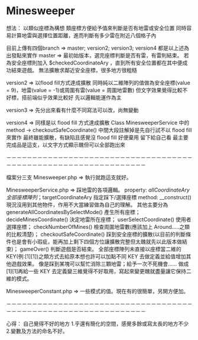 # Minesweeper
想法：
以類似座標為構想
類座標方便給予值來判斷是否有地雷或安全位置
同時容易計算地雷與選擇位置距離，進而判斷有多少雷在附近八個格子內

目前上傳有四個branch => master; version2; version3; version4 都是以上述為出發點來實作
master => 
最初始版本，選完座標判斷是否有雷，有雷則結束。
若為安全座標則加入 $checkedCoordinateAry ，直到所有安全位置都在其中便成功結束遊戲。
無法擴散求鄰近安全座標，很多地方很粗糙

version2 => 
以flood fill方式達成擴散
同時純以二維陣列的值做為安全座標(value = 9)，地雷(value = -1)或周圍有雷(value = 周圍地雷數)
但文字效果覺得比較不好標，搭前端似乎效果比較好
先以邏輯能運作為主

version3 =>
先分出來看有什麼不同寫法可以改，尚無變動

version4 =>
同樣是以 flood fill 方式達成擴散
Class MinesweeperService 中的 method -> checkoutSafeCoordinate() 中間大段註解掉是先自行試不以 flood fill 來實作
最終雖能擴散，有缺陷且感覺沒 flood fill 好便棄用
留下給自己看
最主要完成品是這支，以文字方式顯示醜但可以全部跑出來

－－－－－－－－－－－－－－－－－－－－－－－－－－－－－－－－－－－－－－－－－－－－－－－－－－－－－－－－－－－－－－－

檔案分三支
Minesweeper.php => 執行就跑這支就好。

MinesweeperService.php => 踩地雷的各項邏輯。
                          property: $allCoordinateAry 全部座標陣列；$targetCoordinateAry 指定踩下/選擇座標
                          method: 
                          __construct() 現況沒用到其他物件，作用不大當練習做為自己的理解。
                          其他主要分為 
                          generateAllCoordinatesBySelectMode() 產生所有座標；
                          decideMinesCoordinate() 決定地雷所在座標；
                          userSelectCoordinate() 使用者選擇座標；
                          checkNumberOfMines() 檢查周圍地雷數(應該加上 Around.....之類的比較清楚)；
                          checkoutSafeCoordinate() 踩到安全座標的擴散(以目前的判斷條件也是會有小瑕疵，能再加上剩下四個方位讓擴散完整但太醜就先以此版本做結束)；
                          gameOver() 判斷遊戲是否結束。
                          全部座標陣列未直接以座標當二維的 KEY(例:[1][1])之類方式去給原本想也許可以加點不同 KEY 去做定義並給值增加其他遊戲效果。
                          像是踩到某塊可以幫忙消除三顆地雷；給予一次不死機會......
                          做成[1][1]再給一些 KEY 去定義變三維覺得不好取用，寫起來變更醜就盡量讓它保持二維的模式。
                          
MinesweeperConstant.php => 一些模式的值。現在有的很簡單，另開方便加。

－－－－－－－－－－－－－－－－－－－－－－－－－－－－－－－－－－－－－－－－－－－－－－－－－－－－－－－－－－－－－－－

心得：
自己覺得不好的地方
1.乎還有簡化的空間，感覺多餘或寫太長的地方不少
2.變數及方法的命名不好。

                          
                          
